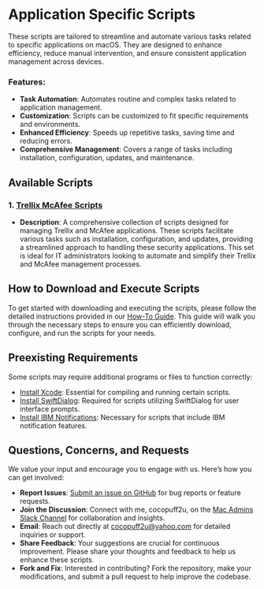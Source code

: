 # Application Specific Scripts

These scripts are tailored to streamline and automate various tasks related to specific applications on macOS. They are designed to enhance efficiency, reduce manual intervention, and ensure consistent application management across devices.

### Features:
- **Task Automation**: Automates routine and complex tasks related to application management.
- **Customization**: Scripts can be customized to fit specific requirements and environments.
- **Enhanced Efficiency**: Speeds up repetitive tasks, saving time and reducing errors.
- **Comprehensive Management**: Covers a range of tasks including installation, configuration, updates, and maintenance.

## Available Scripts

### 1. [Trellix McAfee Scripts](https://github.com/cocopuff2u/MacOS_Admin_Scripts/blob/main/Application_Specific_Scripts/Trellix_Mcafee_Scripts)
- **Description**: A comprehensive collection of scripts designed for managing Trellix and McAfee applications. These scripts facilitate various tasks such as installation, configuration, and updates, providing a streamlined approach to handling these security applications. This set is ideal for IT administrators looking to automate and simplify their Trellix and McAfee management processes.

## How to Download and Execute Scripts

To get started with downloading and executing the scripts, please follow the detailed instructions provided in our [How-To Guide](https://github.com/cocopuff2u/MacOS_Admin_Scripts/blob/main/How_To_Guide/README.md). This guide will walk you through the necessary steps to ensure you can efficiently download, configure, and run the scripts for your needs.

## Preexisting Requirements

Some scripts may require additional programs or files to function correctly:

- [Install Xcode](https://developer.apple.com/documentation/safari-developer-tools/installing-xcode-and-simulators): Essential for compiling and running certain scripts.
- [Install SwiftDialog](https://github.com/swiftDialog/swiftDialog): Required for scripts utilizing SwiftDialog for user interface prompts.
- [Install IBM Notifications](https://github.com/IBM/mac-ibm-notifications): Necessary for scripts that include IBM notification features.

## Questions, Concerns, and Requests

We value your input and encourage you to engage with us. Here’s how you can get involved:

- **Report Issues**: [Submit an issue on GitHub](https://github.com/cocopuff2u/MacOS_Admin_Scripts/issues) for bug reports or feature requests.
- **Join the Discussion**: Connect with me, cocopuff2u, on the [Mac Admins Slack Channel](https://join.slack.com/t/macadmins/shared_invite/zt-2o5811yhx-q5MNLrFG1VoHRusXLgZwsw) for collaboration and insights.
- **Email**: Reach out directly at [cocopuff2u@yahoo.com](mailto:cocopuff2u@yahoo.com) for detailed inquiries or support.
- **Share Feedback**: Your suggestions are crucial for continuous improvement. Please share your thoughts and feedback to help us enhance these scripts.
- **Fork and Fix**: Interested in contributing? Fork the repository, make your modifications, and submit a pull request to help improve the codebase.
